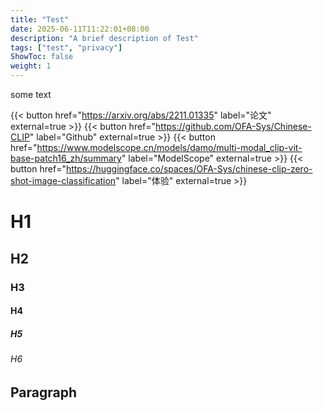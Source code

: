 ```yaml
---
title: "Test"
date: 2025-06-11T11:22:01+08:00
description: "A brief description of Test"
tags: ["test", "privacy"]
ShowToc: false
weight: 1
---
```


some text

{{< button href="https://arxiv.org/abs/2211.01335" label="论文" external=true >}}
{{< button href="https://github.com/OFA-Sys/Chinese-CLIP" label="Github" external=true >}}
{{< button href="https://www.modelscope.cn/models/damo/multi-modal_clip-vit-base-patch16_zh/summary" label="ModelScope" external=true >}}
{{< button href="https://huggingface.co/spaces/OFA-Sys/chinese-clip-zero-shot-image-classification" label="体验" external=true >}}

# H1

## H2

### H3

#### H4

##### H5

###### H6

## Paragraph